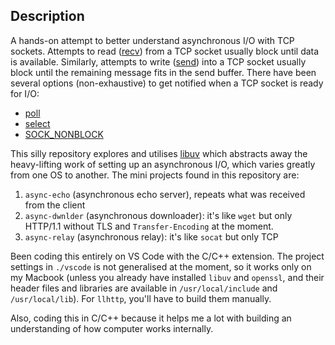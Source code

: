 ## Description

A hands-on attempt to better understand asynchronous I/O with TCP sockets. Attempts to read ([recv](https://man7.org/linux/man-pages/man2/recv.2.html)) from a TCP socket usually block until data is available. Similarly, attempts to write ([send](https://man7.org/linux/man-pages/man2/send.2.html)) into a TCP socket usually block until the remaining message fits in the send buffer. There have been several options (non-exhaustive) to get notified when a TCP socket is ready for I/O:

* [poll](https://man7.org/linux/man-pages/man2/poll.2.html)
* [select](https://man7.org/linux/man-pages/man2/select.2.html)
* [SOCK_NONBLOCK](https://man7.org/linux/man-pages/man2/socket.2.html)

This silly repository explores and utilises [libuv](https://github.com/libuv/libuv) which abstracts away the heavy-lifting work of setting up an asynchronous I/O, which varies greatly from one OS to another. The mini projects found in this repository are:

1. `async-echo` (asynchronous echo server), repeats what was received from the client
2. `async-dwnlder` (asynchronous downloader): it's like `wget` but only HTTP/1.1 without TLS and `Transfer-Encoding` at the moment.
3. `async-relay` (asynchronous relay): it's like `socat` but only TCP

Been coding this entirely on VS Code with the C/C++ extension. The project settings in `./vscode` is not generalised at the moment, so it works only on my Macbook (unless you already have installed `libuv` and `openssl`, and their header files and libraries are available in `/usr/local/include` and `/usr/local/lib`). For `llhttp`, you'll have to build them manually.

Also, coding this in C/C++ because it helps me a lot with building an understanding of how computer works internally.
